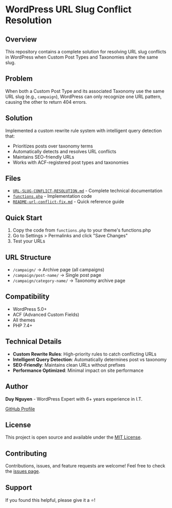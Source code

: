# WordPress URL Slug Conflict Resolution

## Overview
This repository contains a complete solution for resolving URL slug conflicts in WordPress when Custom Post Types and Taxonomies share the same slug.

## Problem
When both a Custom Post Type and its associated Taxonomy use the same URL slug (e.g., `campaign`), WordPress can only recognize one URL pattern, causing the other to return 404 errors.

## Solution
Implemented a custom rewrite rule system with intelligent query detection that:
- Prioritizes posts over taxonomy terms
- Automatically detects and resolves URL conflicts
- Maintains SEO-friendly URLs
- Works with ACF-registered post types and taxonomies

## Files
- [`URL-SLUG-CONFLICT-RESOLUTION.md`](URL-SLUG-CONFLICT-RESOLUTION.md) - Complete technical documentation
- [`functions.php`](functions.php) - Implementation code
- [`README-url-conflict-fix.md`](README-url-conflict-fix.md) - Quick reference guide

## Quick Start
1. Copy the code from `functions.php` to your theme's functions.php
2. Go to Settings > Permalinks and click "Save Changes"
3. Test your URLs

## URL Structure
- `/campaign/` → Archive page (all campaigns)
- `/campaign/post-name/` → Single post page
- `/campaign/category-name/` → Taxonomy archive page

## Compatibility
- WordPress 5.0+
- ACF (Advanced Custom Fields)
- All themes
- PHP 7.4+

## Technical Details
- **Custom Rewrite Rules**: High-priority rules to catch conflicting URLs
- **Intelligent Query Detection**: Automatically determines post vs taxonomy
- **SEO-Friendly**: Maintains clean URLs without prefixes
- **Performance Optimized**: Minimal impact on site performance

## Author
**Duy Nguyen** - WordPress Expert with 6+ years experience in I.T.

[GitHub Profile](https://github.com/duyn1412)

## License
This project is open source and available under the [MIT License](LICENSE).

## Contributing
Contributions, issues, and feature requests are welcome! Feel free to check the [issues page](https://github.com/duyn1412/wordpress-url-slug-conflict-solution/issues).

## Support
If you found this helpful, please give it a ⭐️!
